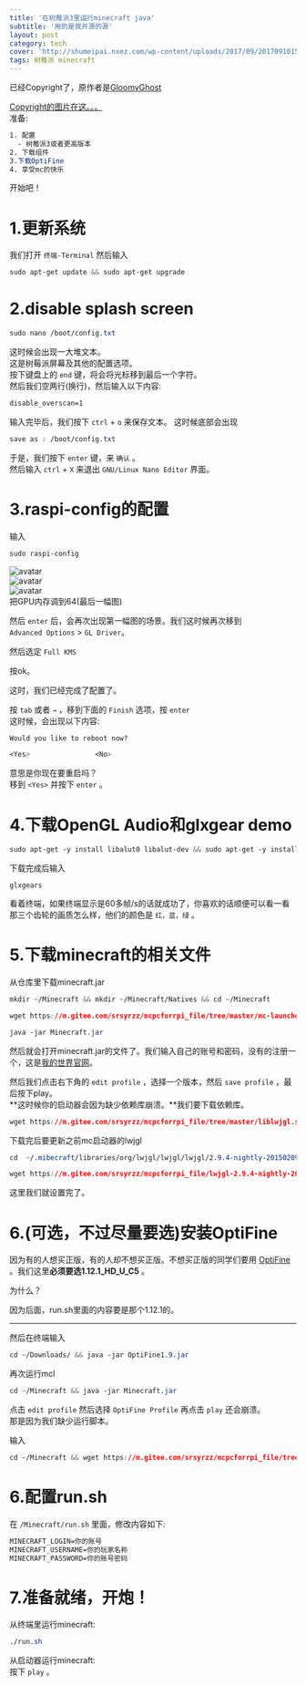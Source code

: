 ```yaml
---
title: '在树莓派3里运行minecraft java'
subtitle: '用的是我开源的源'
layout: post
category: tech
cover: 'http://shumeipai.nxez.com/wp-content/uploads/2017/09/20170910155453155-0.jpg'
tags: 树莓派 minecraft
---
```


已经Copyright了，原作者是[GloomyGhost](http://gloomyghost.com)  
  
[Copyright的图片在这。。。](https://gitee.com/srsyrzz/repository/raw/master/blogfile/mconrpi3/copyright-gloomyghost-mc1.8.9.png)  
准备:
```css
1. 配置
  - 树莓派3或者更高版本
2. 下载组件
3.下载OptiFine
4. 享受mc的快乐
```
开始吧！  
  
  
  
# 1.更新系统  
我们打开 `终端-Terminal` 然后输入
```css
sudo apt-get update && sudo apt-get upgrade
```
# 2.disable splash screen
```css
sudo nano /boot/config.txt
```
这时候会出现一大堆文本。  
这是树莓派屏幕及其他的配置选项。  
按下键盘上的 `end` 键，将会将光标移到最后一个字符。  
然后我们空两行(换行)，然后输入以下内容:
```css
disable_overscan=1
```
输入完毕后，我们按下 `ctrl` + `o` 来保存文本。
这时候底部会出现
```css
save as : /boot/config.txt
```
于是，我们按下 `enter` 键，来 `确认` 。  
然后输入 `ctrl` + `X` 来退出 `GNU/Linux Nano Editor` 界面。  
  
# 3.raspi-config的配置

输入
```css
sudo raspi-config
```
![avatar](https://gitee.com/srsyrzz/repository/blob/master/blogfile/mconrpi3/IMG_20180513_162215.jpg)  
![avatar](https://gitee.com/srsyrzz/repository/blob/master/blogfile/mconrpi3/IMG_20180513_162234.jpg)  
![avatar](https://gitee.com/srsyrzz/repository/blob/master/blogfile/mconrpi3/IMG_20180513_162328.jpg)  
把GPU内存调到64(最后一幅图)  
  
然后 `enter` 后，会再次出现第一幅图的场景。我们这时候再次移到  
`Advanced Options` > `GL Driver`。  
  
然后选定 `Full KMS`     
  
按ok。    
  
这时，我们已经完成了配置了。  
  
按 `tab` 或者 `→` ，移到下面的 `Finish` 选项，按 `enter`   
这时候，会出现以下内容:
```css
Would you like to reboot now?

<Yes>                <No>
```
意思是你现在要重启吗？  
移到 `<Yes>` 并按下 `enter` 。
  

# 4.下载OpenGL Audio和glxgear demo
```css
sudo apt-get -y install libalut0 libalut-dev && sudo apt-get -y install mesa-utils 
```
下载完成后输入
```
glxgears
```
看着终端，如果终端显示是60多帧/s的话就成功了，你喜欢的话顺便可以看一看那三个齿轮的画质怎么样，他们的颜色是 `红，蓝，绿` 。  

# 5.下载minecraft的相关文件

从仓库里下载minecraft.jar
```css
mkdir ~/Minecraft && mkdir ~/Minecraft/Natives && cd ~/Minecraft
```
```css
wget https://m.gitee.com/srsyrzz/mcpcforrpi_file/tree/master/mc-launcher/Minecraft.jar
```
```css
java -jar Minecraft.jar
```
然后就会打开minecraft.jar的文件了。我们输入自己的账号和密码，没有的注册一个，这是[我的世界官网](http://minecraft.net)。  
  
然后我们点击右下角的 `edit profile` ，选择一个版本，然后 `save profile` ，最后按下play。  
**这时候你的启动器会因为缺少依赖库崩溃。**我们要下载依赖库。
```css
wget https://m.gitee.com/srsyrzz/mcpcforrpi_file/tree/master/liblwjgl.so && wget https://m.gitee.com/srsyrzz/mcpcforrpi_file/tree/master/libopenal.so
```
下载完后要更新之前mc启动器的lwjgl
```css
cd  ~/.mibecraft/libraries/org/lwjgl/lwjgl/lwjgl/2.9.4-nightly-20150209 && rm lwjgl-2.9.4-nightly-20150209.jar
```
```css
wget https://m.gitee.com/srsyrzz/mcpcforrpi_file/lwjgl-2.9.4-nightly-20150209.jar
```
这里我们就设置完了。
# 6.(可选，不过尽量要选)安装OptiFine
因为有的人想买正版，有的人却不想买正版。不想买正版的同学们要用 [OptiFine](http://optifine.net/downloads) 。我们这里**必须要选1.12.1_HD_U_C5**  。
  
为什么？  
  
因为后面，run.sh里面的内容要是那个1.12.1的。  
***
然后在终端输入
```css
cd ~/Downloads/ && java -jar OptiFine1.9.jar
```
再次运行mcl
```css
cd ~/Minecraft && java -jar Minecraft.jar
```
点击 `edit profile` 然后选择 `OptiFine Profile` 再点击 `play` 还会崩溃。  
那是因为我们缺少运行脚本。  
  
输入
```css
cd ~/Minecraft && wget https://m.gitee.com/srsyrzz/mcpcforrpi_file/tree/master/run.sh && chmod +x run.sh
```

# 6.配置run.sh
在 `/Minecraft/run.sh` 里面，修改内容如下:
```css
MINECRAFT_LOGIN=你的账号
MINECRAFT_USERNAME=你的玩家名称
MINECRAFT_PASSWORD=你的账号密码
```

# 7.准备就绪，开炮！
  
从终端里运行minecraft:
```css
./run.sh
```
从启动器运行minecraft:  
按下 `play` 。

